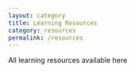 ```yaml
---
layout: category
title: Learning Resources
category: resources
permalink: /resources
---
```


All learning resources available here
